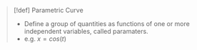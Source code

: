 >[!def] Parametric Curve
>- Define a group of quantities as functions of one or more independent variables, called paramaters.
>- e.g. $x = cos(t)$